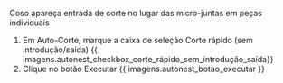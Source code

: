 Coso apareça entrada de corte no lugar das micro-juntas em peças individuais

1. Em Auto-Corte, marque a caixa de seleção Corte rápido (sem introdução/saída)
{{ imagens.autonest_checkbox_corte_rápido_sem_introdução_saída}}
2. Clique no botão Executar
{{ imagens.autonest_botao_executar }}
